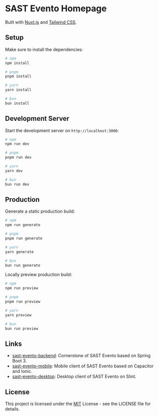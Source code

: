 # SAST Evento Homepage

Built with [Nuxt.js](https://nuxtjs.org) and [Tailwind CSS](https://tailwindcss.com).

## Setup

Make sure to install the dependencies:

```bash
# npm
npm install

# pnpm
pnpm install

# yarn
yarn install

# bun
bun install
```

## Development Server

Start the development server on `http://localhost:3000`:

```bash
# npm
npm run dev

# pnpm
pnpm run dev

# yarn
yarn dev

# bun
bun run dev
```

## Production

Generate a static production build:

```bash
# npm
npm run generate

# pnpm
pnpm run generate

# yarn
yarn generate

# bun
bun run generate
```

Locally preview production build:

```bash
# npm
npm run preview

# pnpm
pnpm run preview

# yarn
yarn preview

# bun
bun run preview
```

## Links

- [sast-evento-backend](https://github.com/NJUPT-SAST/sast-evento-backend): Cornerstone of SAST Evento based on Spring Boot 3.
- [sast-evento-mobile](https://github.com/NJUPT-SAST/sast-evento-mobile): Mobile client of SAST Evento based on Capacitor and Ionic.
- [sast-evento-desktop](https://github.com/NJUPT-SAST/sast-evento): Desktop client of SAST Evento on Slint.

## License

This project is licensed under the [MIT](/LICENSE) License - see the LICENSE file for details.
